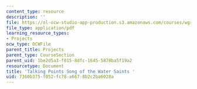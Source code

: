 ```yaml
---
content_type: resource
description: ''
file: https://ol-ocw-studio-app-production.s3.amazonaws.com/courses/wgs-s10-special-topics-in-women-gender-studies-seminar-latina-womens-voices-spring-2010/7360b375f052fc78a6678b2c2ba6028a_MITWGS_S10S10_tp_song.pdf
file_type: application/pdf
learning_resource_types:
- Projects
ocw_type: OCWFile
parent_title: Projects
parent_type: CourseSection
parent_uid: 1be2d5a3-f015-8dfc-1645-5878ba5f19a2
resourcetype: Document
title: 'Talking Points Song of the Water Saints '
uid: 7360b375-f052-fc78-a667-8b2c2ba6028a
---
```

